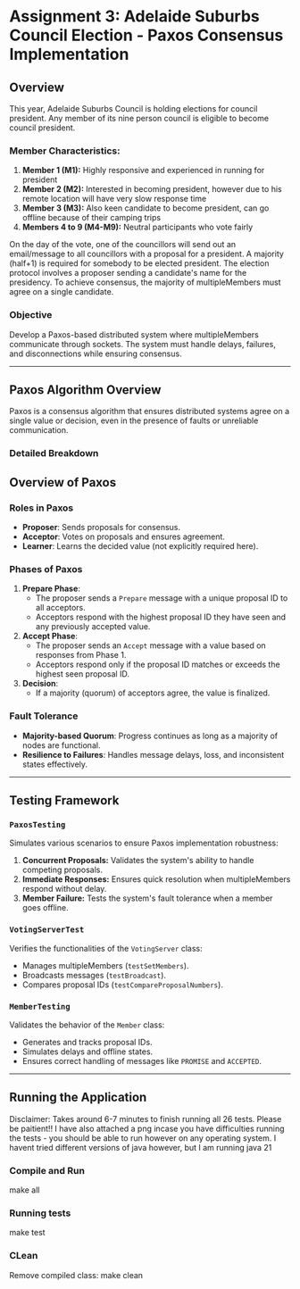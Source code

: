 # Assignment 3: Adelaide Suburbs Council Election - Paxos Consensus Implementation

## Overview
This year, Adelaide Suburbs Council is holding elections for council president. Any member of its nine person council is eligible to become council president.

### Member Characteristics:
1. **Member 1 (M1):** Highly responsive and experienced in running for president
2. **Member 2 (M2):** Interested in becoming president, however due to his remote location will have very slow response time
3. **Member 3 (M3):** Also keen candidate to become president, can go offline because of their camping trips
4. **Members 4 to 9 (M4-M9):** Neutral participants who vote fairly

On the day of the vote, one of the councillors will send out an email/message to all councillors with a proposal for a president. A majority (half+1) is required for somebody to be elected president. The election protocol involves a proposer sending a candidate's name for the presidency. To achieve consensus, the majority of multipleMembers must agree on a single candidate.

### Objective
Develop a Paxos-based distributed system where multipleMembers communicate through sockets. The system must handle delays, failures, and disconnections while ensuring consensus.

---

## Paxos Algorithm Overview
Paxos is a consensus algorithm that ensures distributed systems agree on a single value or decision, even in the presence of faults or unreliable communication.

### Detailed Breakdown
## **Overview of Paxos**

### **Roles in Paxos**
- **Proposer**: Sends proposals for consensus.
- **Acceptor**: Votes on proposals and ensures agreement.
- **Learner**: Learns the decided value (not explicitly required here).

### **Phases of Paxos**
1. **Prepare Phase**:
   - The proposer sends a `Prepare` message with a unique proposal ID to all acceptors.
   - Acceptors respond with the highest proposal ID they have seen and any previously accepted value.
2. **Accept Phase**:
   - The proposer sends an `Accept` message with a value based on responses from Phase 1.
   - Acceptors respond only if the proposal ID matches or exceeds the highest seen proposal ID.
3. **Decision**:
   - If a majority (quorum) of acceptors agree, the value is finalized.

### **Fault Tolerance**
- **Majority-based Quorum**: Progress continues as long as a majority of nodes are functional.
- **Resilience to Failures**: Handles message delays, loss, and inconsistent states effectively.

---

## Testing Framework

### `PaxosTesting`
Simulates various scenarios to ensure Paxos implementation robustness:
1. **Concurrent Proposals:** Validates the system's ability to handle competing proposals.
2. **Immediate Responses:** Ensures quick resolution when multipleMembers respond without delay.
3. **Member Failure:** Tests the system's fault tolerance when a member goes offline.

### `VotingServerTest`
Verifies the functionalities of the `VotingServer` class:
- Manages multipleMembers (`testSetMembers`).
- Broadcasts messages (`testBroadcast`).
- Compares proposal IDs (`testCompareProposalNumbers`).

### `MemberTesting`
Validates the behavior of the `Member` class:
- Generates and tracks proposal IDs.
- Simulates delays and offline states.
- Ensures correct handling of messages like `PROMISE` and `ACCEPTED`.

---

## Running the Application
Disclaimer: Takes around 6-7 minutes to finish running all 26 tests. Please be paitient!! I have also attached a png incase you have difficulties running the tests - you should
be able to run however on any operating system. I havent tried different versions of java however, but I am running java 21

### Compile and Run
make all

### Running tests
make test

### CLean
Remove compiled class:
make clean
